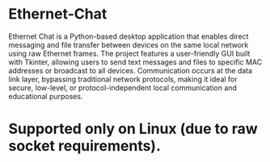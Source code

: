 # Ethernet-Chat
Ethernet Chat is a Python-based desktop application that enables direct messaging and file transfer between devices on the same local network using raw Ethernet frames. The project features a user-friendly GUI built with Tkinter, allowing users to send text messages and files to specific MAC addresses or broadcast to all devices. Communication occurs at the data link layer, bypassing traditional network protocols, making it ideal for secure, low-level, or protocol-independent local communication and educational purposes.

# Supported only on Linux (due to raw socket requirements).
